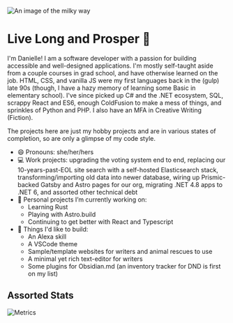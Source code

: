 ![An image of the milky way](https://scifibrarian.files.wordpress.com/2016/02/space.jpg "Milky way in space")

# Live Long and Prosper :vulcan_salute:
I'm Danielle! I am a software developer with a passion for building accessible and well-designed applications. I'm mostly self-taught aside from a couple courses in grad school, and have otherwise learned on the job. HTML, CSS, and vanilla JS were my first languages back in the (gulp) late 90s (though, I have a hazy memory of learning some Basic in elementary school). I've since picked up C# and the .NET ecosystem, SQL, scrappy React and ES6, enough ColdFusion to make a mess of things, and sprinkles of Python and PHP. I also have an MFA in Creative Writing (Fiction).

The projects here are just my hobby projects and are in various states of completion, so are only a glimpse of my code style.

- 😄 Pronouns: she/her/hers
- 💻 Work projects: upgrading the voting system end to end, replacing our 10-years-past-EOL site search with a self-hosted Elasticsearch stack, transforming/importing old data into newer database, wiring up Prismic-backed Gatsby and Astro pages for our org, migrating .NET 4.8 apps to .NET 6, and assorted other technical debt
- 🔭 Personal projects I’m currently working on: 
  - Learning Rust 
  - Playing with Astro.build 
  - Continuing to get better with React and Typescript
- 🌌 Things I'd like to build: 
  - An Alexa skill
  - A VSCode theme  
  - Sample/template websites for writers and animal rescues to use
  - A minimal yet rich text-editor for writers
  - Some plugins for Obsidian.md (an inventory tracker for DND is first on my list)

## Assorted Stats
![Metrics](https://metrics.lecoq.io/dmtrek14?template=classic&base.header=0&languages=1&achievements=1&gists=1&base=header%2C%20activity%2C%20community%2C%20repositories%2C%20metadata&base.indepth=false&base.hireable=false&languages=false&languages.limit=8&languages.threshold=0%25&languages.other=true&languages.colors=github&languages.sections=most-used&languages.indepth=false&languages.analysis.timeout=15&languages.categories=markup%2C%20programming&languages.recent.categories=markup%2C%20programming&languages.recent.load=300&languages.recent.days=14&achievements=false&achievements.threshold=C&achievements.secrets=true&achievements.display=compact&achievements.limit=0&gists=false&config.timezone=America%2FLos_Angeles&config.octicon=true)

